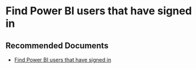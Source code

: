   <properties
	pageTitle="find power bi users who have signed in"
	description="find power bi users who have signed in"
	service="microsoft.PowerBIDedicated"
	resource="capacities"
	authors="pjfreitas"
	ms.author="pfreitas"	
	displayOrder="1160"
	selfHelpType="generic"
	supportTopicIds="32628104"
	productPesIds="16334"
	cloudEnvironments="public, MoonCake, fairfax" 
	articleId="d1ca6f57-2ffc-4a12-717d-9bd3b08bd869"
	ownershipId="PowerBI_PowerBI"
/>

# Find Power BI users that have signed in

## **Recommended Documents**

* [Find Power BI users that have signed in](https://docs.microsoft.com/power-bi/service-admin-access-usage)
